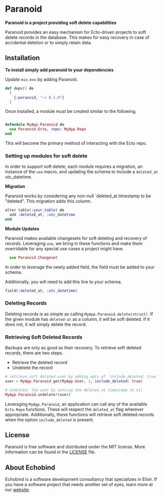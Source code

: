 # Paranoid

**Paranoid is a project providing soft delete capabilities**

Paranoid provides an easy mechanism for Ecto-driven projects to soft delete
records in the database. This makes for easy recovery in case of accidental
deletion or to simply retain data.

## Installation

**To install simply add paranoid to your dependencies**

Update `mix.exs` by adding Paranoid.

```elixir
def deps() do
  [
    {:paranoid, "~> 0.1.0"}
  ]
```

Once installed, a module must be created similar to the following.

```elixir

defmodule MyApp.Paranoid do
  use Paranoid.Ecto, repo: MyApp.Repo
end
```

This will become the primary method of interacting with the Ecto repo.

### Setting up modules for soft delete

In order to support soft delete, each module requires a migration, an instance
of the `use` macro, and updating the schema to include a `deleted_at`
utc_datetime.

**Migration**

Paranoid works by considering any non-null `deleted_at timestamp to be
"deleted". This migration adds this column.

```elixir
alter table(:your_table) do
  add :deleted_at, :utc_datetime
end
```

**Module Updates**

Paranoid makes available changesets for soft deleting and recovery of records. Leveraging `use`, we bring in these functions and make them overridable for any special use cases a project might have.

```elixir
  use Paranoid.Changeset
```

In order to leverage the newly added field, the field must be added to your schema.

Additionally, you will need to add this line to your schema.
```elixir
field(:deleted_at, :utc_datetime)
```

### Deleting Records ###

Deleting records is as simple as calling `MyApp.Paranoid.delete(struct)`. If the
given module has `deleted-at` as a column, it will be soft deleted. If it does not, it will simply delete the record.


### Retrieving Soft Deleted Records

Backups are only as good as their recovery. To retrieve soft deleted records, there are two steps.

* Retrieve the deleted record
* Undelete the record

```elixir
# retrieve soft deleted user by adding opts of `include_deleted: true`
user = MyApp.Paranoid.get(MyApp.User, 1, include_deleted: true)

# undelete! the user by setting the deleted_at timestamp to nil
MyApp.Paranoid.undelete!(user)

```

Leveraging `MyApp.Paranoid`, an application can call any of the available
`Ecto.Repo` functions. These will respect the `deleted_at` flag wherever
appropriate. Additionally, these functions will retrieve soft deleted records
when the option `include_deleted` is present.

## License

Paranoid is free software and distributed under the MIT license. More information can be found in the [LICENSE](/LICENSE) file.

## About Echobind

Echobind is a software development consultancy that specializes in Elixir. If you have a software project that needs another set of eyes, learn more at our
[website][website].

[website]: https://echobind.com?utm_source=paranoid
